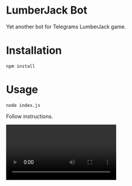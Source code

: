 # LumberJack Bot

Yet another bot for Telegrams LumberJack game.

# Installation

```
npm install
```

# Usage

```
node index.js
```

Follow instructions. 

<video src="https://github.com/internetztube/lumberjack-bot/blob/master/tutorial.mp4" autoplay loop controls></video>
